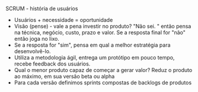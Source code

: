 SCRUM - história de usuários

- Usuários + necessidade = oportunidade
- Visão (pense) - vale a pena investir no produto? "Não sei. " então pensa na técnica, negócio, custo, prazo e valor. Se a resposta final for "não" então joga no lixo.
- Se a resposta for "sim", pensa em qual a melhor estratégia para desenvolvê-lo.
- Utiliza a metodologia ágil, entrega um protótipo em pouco tempo, recebe feedback dos usuários.
- Qual o menor produto capaz de começar a gerar valor? Reduz o produto ao máximo, em sua versão beta ou alpha
- Para cada versão definimos sprints compostas de backlogs de produtos